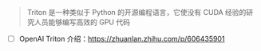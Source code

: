 > Triton 是一种类似于 Python 的开源编程语言，它使没有 CUDA 经验的研究人员能够编写高效的 GPU 代码

- [ ] OpenAI Triton 介绍：https://zhuanlan.zhihu.com/p/606435901
